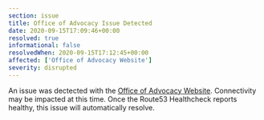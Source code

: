```yaml
---
section: issue
title: Office of Advocacy Issue Detected
date: 2020-09-15T17:09:46+00:00
resolved: true
informational: false
resolvedWhen: 2020-09-15T17:12:45+00:00
affected: ['Office of Advocacy Website']
severity: disrupted
---
```

An issue was dectected with the [Office of Advocacy Website](https://advocacy.sba.gov).  Connectivity may be impacted at this time.  Once the Route53 Healthcheck reports healthy, this issue will automatically resolve.
